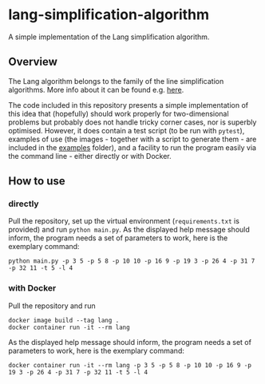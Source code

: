 # lang-simplification-algorithm
A simple implementation of the Lang simplification algorithm.

## Overview

The Lang algorithm belongs to the family of the line simplification algorithms. More info about it can be found e.g.
[here](http://psimpl.sourceforge.net/lang.html).

The code included in this repository presents a simple implementation of this idea that (hopefully) should work properly
for two-dimensional problems but probably does not handle tricky corner cases, nor is superbly optimised. However, it
does contain a test script (to be run with `pytest`), examples of use (the images - together with a script to generate
them - are included in the [examples](https://github.com/adrzystek/lang-simplification-algorithm/tree/master/examples/)
folder), and a facility to run the program easily via the command line - either directly or with Docker.

## How to use

### directly

Pull the repository, set up the virtual environment (`requirements.txt` is provided) and run ```python main.py```. As
the displayed help message should inform, the program needs a set of parameters to work, here is the exemplary command:
```
python main.py -p 3 5 -p 5 8 -p 10 10 -p 16 9 -p 19 3 -p 26 4 -p 31 7 -p 32 11 -t 5 -l 4
```

### with Docker

Pull the repository and run

```
docker image build --tag lang .
docker container run -it --rm lang
```

As the displayed help message should inform, the program needs a set of parameters to work, here is the exemplary
command:

```
docker container run -it --rm lang -p 3 5 -p 5 8 -p 10 10 -p 16 9 -p 19 3 -p 26 4 -p 31 7 -p 32 11 -t 5 -l 4
```
